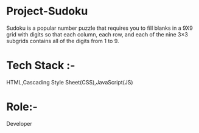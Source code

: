 # Project-Sudoku
Sudoku is a popular number puzzle that requires you to fill blanks in a 9X9 grid with digits so that each column, each row, and each of the nine 3×3 subgrids contains all of the digits from 1 to 9. 
# Tech Stack :- 
HTML,Cascading Style Sheet(CSS),JavaScript(JS)

# Role:-
 Developer

